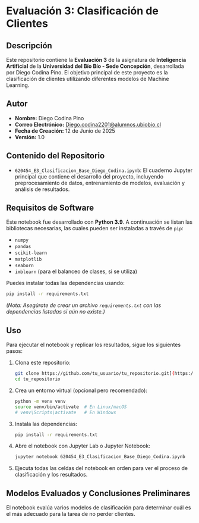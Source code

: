 

# Evaluación 3: Clasificación de Clientes

## Descripción

Este repositorio contiene la **Evaluación 3** de la asignatura de **Inteligencia Artificial** de la **Universidad del Bío Bío - Sede Concepción**, desarrollada por Diego Codina Pino. El objetivo principal de este proyecto es la clasificación de clientes utilizando diferentes modelos de Machine Learning.

## Autor

* **Nombre:** Diego Codina Pino
* **Correo Electrónico:** Diego.codina2201@alumnos.ubiobio.cl
* **Fecha de Creación:** 12 de Junio de 2025
* **Versión:** 1.0

## Contenido del Repositorio

* `620454_E3_Clasificacion_Base_Diego_Codina.ipynb`: El cuaderno Jupyter principal que contiene el desarrollo del proyecto, incluyendo preprocesamiento de datos, entrenamiento de modelos, evaluación y análisis de resultados.

## Requisitos de Software

Este notebook fue desarrollado con **Python 3.9**. A continuación se listan las bibliotecas necesarias, las cuales pueden ser instaladas a través de `pip`:

* `numpy`
* `pandas`
* `scikit-learn`
* `matplotlib`
* `seaborn`
* `imblearn` (para el balanceo de clases, si se utiliza)

Puedes instalar todas las dependencias usando:

```bash
pip install -r requirements.txt
```

*(Nota: Asegúrate de crear un archivo `requirements.txt` con las dependencias listadas si aún no existe.)*

## Uso

Para ejecutar el notebook y replicar los resultados, sigue los siguientes pasos:

1.  Clona este repositorio:
    ```bash
    git clone https://github.com/tu_usuario/tu_repositorio.git](https://github.com/dicodinap/entregas-ia-25/tree/main
    cd tu_repositorio
    ```
2.  Crea un entorno virtual (opcional pero recomendado):
    ```bash
    python -m venv venv
    source venv/bin/activate  # En Linux/macOS
    # venv\Scripts\activate   # En Windows
    ```
3.  Instala las dependencias:
    ```bash
    pip install -r requirements.txt
    ```
4.  Abre el notebook con Jupyter Lab o Jupyter Notebook:
    ```bash
    jupyter notebook 620454_E3_Clasificacion_Base_Diego_Codina.ipynb
    ```
5.  Ejecuta todas las celdas del notebook en orden para ver el proceso de clasificación y los resultados.

## Modelos Evaluados y Conclusiones Preliminares

El notebook evalúa varios modelos de clasificación para determinar cuál es el más adecuado para la tarea de no perder clientes.

